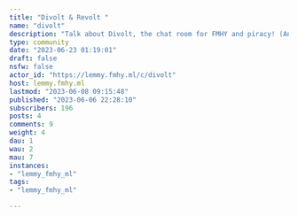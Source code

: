```yaml
---
title: "Divolt & Revolt " 
name: "divolt"
description: "Talk about Divolt, the chat room for FMHY and piracy! (And Revolt, the software it uses)"
type: community
date: "2023-06-23 01:19:01"
draft: false
nsfw: false
actor_id: "https://lemmy.fmhy.ml/c/divolt"
host: lemmy.fmhy.ml
lastmod: "2023-06-08 09:15:48"
published: "2023-06-06 22:28:10"
subscribers: 196
posts: 4
comments: 9
weight: 4
dau: 1
wau: 2
mau: 7
instances:
- "lemmy_fmhy_ml"
tags: 
- "lemmy_fmhy_ml"

---
```

